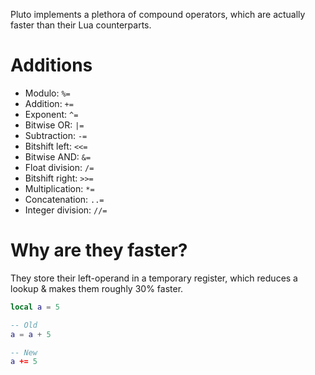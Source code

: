 Pluto implements a plethora of compound operators, which are actually faster than their Lua counterparts.
# Additions
- Modulo: `%=`
- Addition: `+=`
- Exponent: `^=`
- Bitwise OR: `|=`
- Subtraction: `-=`
- Bitshift left: `<<=`
- Bitwise AND: `&=`
- Float division: `/=`
- Bitshift right: `>>=`
- Multiplication: `*=`
- Concatenation: `..=`
- Integer division: `//=`
# Why are they faster?
They store their left-operand in a temporary register, which reduces a lookup & makes them roughly 30% faster.

```lua title="Example Code"
local a = 5

-- Old
a = a + 5

-- New
a += 5
```
